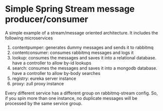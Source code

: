 # Simple Spring Stream message producer/consumer

A simple example of a stream/message oriented architecture. It includes the following microservices

1. contentpumper: generates dummy messages and sends it to rabbitmq
2. contentconsumer: consumes rabbitmq messages and logs it
3. lookup: consumes the messages and saves it into a relational database. have a controller to allow by-id lookups
4. search: consumes the messages and saves it into a mongodb database. have a controller to allow by-body searches
5. registry: eureka server instance
6. proxy: zull proxy instance

Every different service has a different group on rabbitmq-stream config. So, if you spin more than one instance, no duplicate messages will be processed by the same service group. 
